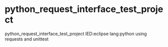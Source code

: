 # python_request_interface_test_project
python_request_interface_test_project
IED:eclipse
lang:python
using requests and unittest
